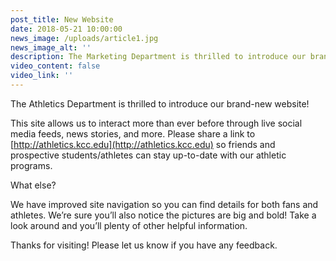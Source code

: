 ```yaml
---
post_title: New Website
date: 2018-05-21 10:00:00
news_image: /uploads/article1.jpg
news_image_alt: ''
description: The Marketing Department is thrilled to introduce our brand-new website!
video_content: false
video_link: ''
---
```


The Athletics Department is thrilled to introduce our brand-new website!

This site allows us to interact more than ever before through live social media feeds, news stories, and more. Please share a link to [http://athletics.kcc.edu](http://athletics.kcc.edu) so friends and prospective students/athletes can stay up-to-date with our athletic programs.

What else?

We have improved site navigation so you can find details for both fans and athletes. We’re sure you’ll also notice the pictures are big and bold! Take a look around and you’ll plenty of other helpful information.

Thanks for visiting! Please let us know if you have any feedback.
